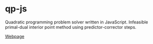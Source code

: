 # qp-js

Quadratic programming problem solver written in JavaScript. Infeasible primal-dual interior point method using predictor-corrector steps.

[Webpage](https://albfre.github.io/qp-js/)
